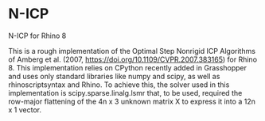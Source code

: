 # N-ICP
N-ICP for Rhino 8

This is a rough implementation of the Optimal Step Nonrigid ICP Algorithms of Amberg et al. (2007, https://doi.org/10.1109/CVPR.2007.383165) for Rhino 8.
This implementation relies on CPython recently added in Grasshopper and uses only standard libraries like numpy and scipy, as well as rhinoscriptsyntax and Rhino. To achieve this, the solver used in this implementation is scipy.sparse.linalg.lsmr that, to be used, required the row-major flattening of the 4n x 3 unknown matrix X to express it into a 12n x 1 vector. 
